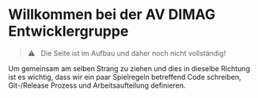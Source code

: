 # Willkommen bei der AV DIMAG Entwicklergruppe

> :warning: &nbsp; Die Seite ist im Aufbau und daher noch nicht vollständig!

Um gemeinsam am selben Strang zu ziehen und dies in dieselbe Richtung ist es wichtig, dass wir ein paar Spielregeln betreffend Code schreiben, Git-/Release Prozess und Arbeitsaufteilung definieren.

